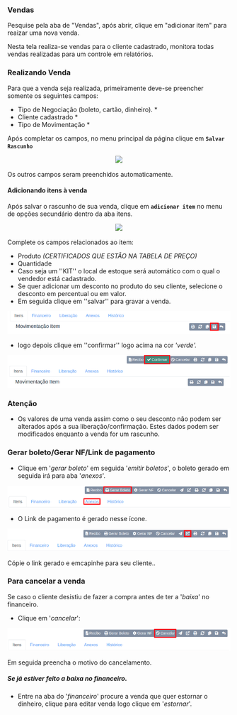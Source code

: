 ### Vendas

Pesquise pela aba de "Vendas", após abrir, clique em "adicionar item" para reaizar uma nova venda.

Nesta tela realiza-se vendas para o cliente cadastrado, monitora todas vendas realizadas para um controle em relatórios.


### Realizando Venda

 Para que a venda seja realizada, primeiramente deve-se preencher somente os seguintes campos:

  - Tipo de Negociação (boleto, cartão, dinheiro). *
  - Cliente cadastrado *
  - Tipo de Movimentação *
 
Após completar os campos, no menu principal da página clique em **`Salvar Rascunho`**
<p align='center'>
  <img src='/ui/assets/capturas-de-tela/botao-salvar-rascunho-vendas.png'/>
</p>

Os outros campos seram preenchidos automaticamente.

#### Adicionando itens à venda

Após salvar o rascunho de sua venda, clique em **`adicionar item`** no menu de opções secundário dentro da aba itens.

<p align='center'>
  <img src='/ui/assets/capturas-de-tela/botao-adicionar-item-vendas.png'/>
<p>

Complete os campos relacionados ao item:

- Produto *(CERTIFICADOS QUE ESTÃO NA TABELA DE PREÇO)*
- Quantidade
- Caso seja um ''KIT'' o local de estoque será automático com o qual o vendedor está cadastrado.
- Se quer adicionar um desconto no produto do seu cliente, selecione o desconto em percentual ou em valor. 
- Em seguida clique em ''salvar'' para gravar a venda.

<p align='center'>
  <img src='/ui/assets/capturas-de-tela/botao-salvar-venda.png'/>
</p>

- logo depois clique em ''confirmar'' logo acima na cor  *'verde'.*

<p align='center'>
  <img src='/ui/assets/capturas-de-tela/botao-confirma-venda.png'/>
</p>

### Atenção

- Os valores de uma venda assim como o seu desconto não podem ser alterados após a sua liberação/confirmação. Estes dados podem ser modificados enquanto a venda for um rascunho.

### Gerar boleto/Gerar NF/Link de pagamento

- Clique em '*gerar boleto*' em seguida '*emitir boletos*', o boleto gerado em seguida irá para aba '*anexos*'.
<p align='center'>
  <img src='/ui/assets/capturas-de-tela/botao-boleto-anexo.png'/>
<p>

- O Link de pagamento é gerado nesse ícone.
<p align='center'>
  <img src='/ui/assets/capturas-de-tela/botao-link.png'/>
<p>

Cópie o link gerado e emcapinhe para seu cliente..

### Para cancelar a venda

Se caso o cliente desistiu de fazer a compra antes de ter a '*baixa*' no financeiro.

- Clique em '*cancelar*':
<p align='center'>
  <img src='/ui/assets/capturas-de-tela/botao-cancelar-venda.png'/>
<p>
Em seguida preencha o motivo do cancelamento.

##### Se já estiver feito a baixa no financeiro.
- Entre na aba do '*financeiro*' procure a venda que quer estornar o dinheiro, clique para editar venda logo clique em '*estornar*'.
